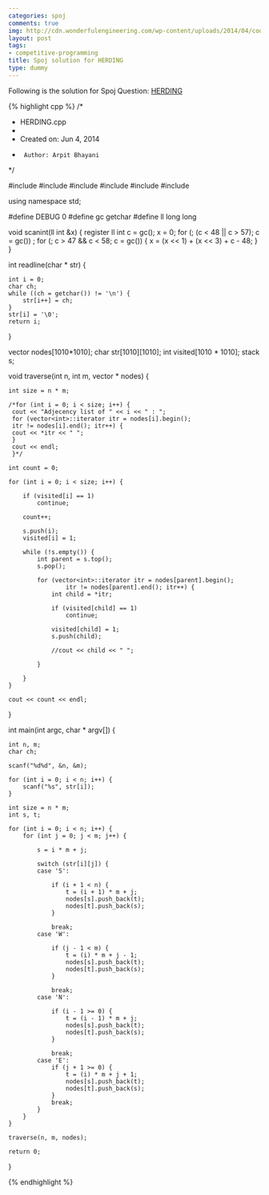 ```yaml
---
categories: spoj
comments: true
img: http://cdn.wonderfulengineering.com/wp-content/uploads/2014/04/code-wallpaper-6.png
layout: post
tags:
- competitive-programming
title: Spoj solution for HERDING
type: dummy
---
```


Following is the solution for Spoj Question: [HERDING](http://www.spoj.com/problems/HERDING/)

{% highlight cpp %}
/*
 * HERDING.cpp
 *
 *  Created on: Jun 4, 2014
 *      Author: Arpit Bhayani
 */

#include <cstdio>
#include <cstdlib>
#include <iostream>
#include <climits>
#include <vector>
#include <stack>

using namespace std;

#define DEBUG 0
#define gc getchar
#define ll long long

void scanint(ll int &x) {
	register ll int c = gc();
	x = 0;
	for (; (c < 48 || c > 57); c = gc())
		;
	for (; c > 47 && c < 58; c = gc()) {
		x = (x << 1) + (x << 3) + c - 48;
	}
}

int readline(char * str) {

	int i = 0;
	char ch;
	while ((ch = getchar()) != '\n') {
		str[i++] = ch;
	}
	str[i] = '\0';
	return i;
}

vector<int> nodes[1010*1010];
char str[1010][1010];
int visited[1010 * 1010];
stack<int> s;

void traverse(int n, int m, vector<int> * nodes) {

	int size = n * m;

	/*for (int i = 0; i < size; i++) {
	 cout << "Adjecency list of " << i << " : ";
	 for (vector<int>::iterator itr = nodes[i].begin();
	 itr != nodes[i].end(); itr++) {
	 cout << *itr << " ";
	 }
	 cout << endl;
	 }*/

	int count = 0;

	for (int i = 0; i < size; i++) {

		if (visited[i] == 1)
			continue;

		count++;

		s.push(i);
		visited[i] = 1;

		while (!s.empty()) {
			int parent = s.top();
			s.pop();

			for (vector<int>::iterator itr = nodes[parent].begin();
					itr != nodes[parent].end(); itr++) {
				int child = *itr;

				if (visited[child] == 1)
					continue;

				visited[child] = 1;
				s.push(child);

				//cout << child << " ";

			}

		}
	}

	cout << count << endl;

}

int main(int argc, char * argv[]) {

	int n, m;
	char ch;

	scanf("%d%d", &n, &m);

	for (int i = 0; i < n; i++) {
		scanf("%s", str[i]);
	}

	int size = n * m;
	int s, t;

	for (int i = 0; i < n; i++) {
		for (int j = 0; j < m; j++) {

			s = i * m + j;

			switch (str[i][j]) {
			case 'S':

				if (i + 1 < n) {
					t = (i + 1) * m + j;
					nodes[s].push_back(t);
					nodes[t].push_back(s);
				}

				break;
			case 'W':

				if (j - 1 < m) {
					t = (i) * m + j - 1;
					nodes[s].push_back(t);
					nodes[t].push_back(s);
				}

				break;
			case 'N':

				if (i - 1 >= 0) {
					t = (i - 1) * m + j;
					nodes[s].push_back(t);
					nodes[t].push_back(s);
				}

				break;
			case 'E':
				if (j + 1 >= 0) {
					t = (i) * m + j + 1;
					nodes[s].push_back(t);
					nodes[t].push_back(s);
				}
				break;
			}
		}
	}

	traverse(n, m, nodes);

	return 0;
}

{% endhighlight %}